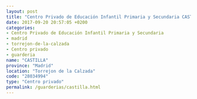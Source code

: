 ```yaml
---
layout: post
title: "Centro Privado de Educación Infantil Primaria y Secundaria CASTILLA"
date: 2017-09-20 20:57:05 +0200
categories:
- Centro Privado de Educación Infantil Primaria y Secundaria
- madrid
- torrejon-de-la-calzada
- Centro privado
- guarderia
name: "CASTILLA"
province: "Madrid"
location: "Torrejon de la Calzada"
code: "28034994"
type: "Centro privado"
permalink: /guarderias/castilla.html
---
```

